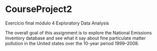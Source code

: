 # CourseProject2
Exercício final módulo 4 Exploratory Data Analysis

The overall goal of this assignment is to explore the National Emissions Inventory database and see what it say about fine particulate matter pollution in the United states over the 10-year period 1999–2008.
